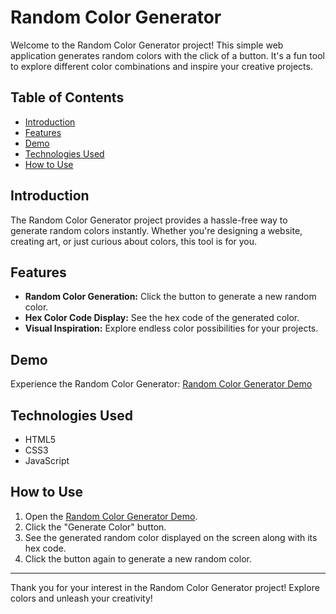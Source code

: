 # Random Color Generator

Welcome to the Random Color Generator project! This simple web application generates random colors with the click of a button. It's a fun tool to explore different color combinations and inspire your creative projects.

## Table of Contents

- [Introduction](#introduction)
- [Features](#features)
- [Demo](#demo)
- [Technologies Used](#technologies-used)
- [How to Use](#how-to-use)

## Introduction

The Random Color Generator project provides a hassle-free way to generate random colors instantly. Whether you're designing a website, creating art, or just curious about colors, this tool is for you.

## Features

- **Random Color Generation:** Click the button to generate a new random color.
- **Hex Color Code Display:** See the hex code of the generated color.
- **Visual Inspiration:** Explore endless color possibilities for your projects.

## Demo

Experience the Random Color Generator: [Random Color Generator Demo](https://rockyhaque.github.io/randomColor/)

## Technologies Used

- HTML5
- CSS3
- JavaScript

## How to Use

1. Open the [Random Color Generator Demo](https://rockyhaque.github.io/randomColor/).
2. Click the "Generate Color" button.
3. See the generated random color displayed on the screen along with its hex code.
4. Click the button again to generate a new random color.



---

Thank you for your interest in the Random Color Generator project! Explore colors and unleash your creativity!

